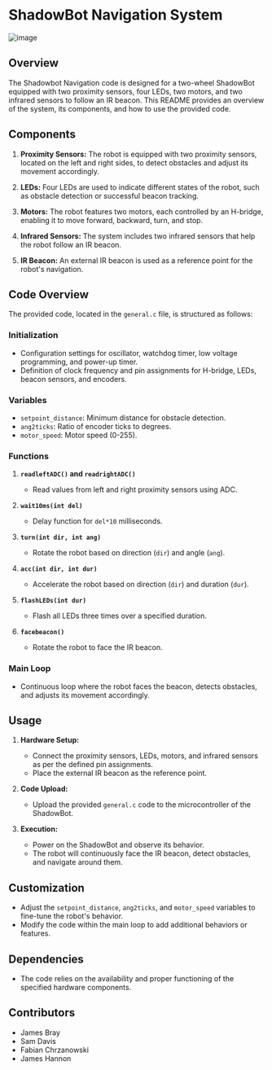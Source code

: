 # ShadowBot Navigation System
![image](https://github.com/James-Bray19/Shadow-Bot/assets/47334864/9623b240-3c67-4408-a0d1-930be017ca8c)

## Overview
The Shadowbot Navigation code is designed for a two-wheel ShadowBot equipped with two proximity sensors, four LEDs, two motors, and two infrared sensors to follow an IR beacon. This README provides an overview of the system, its components, and how to use the provided code.

## Components
1. **Proximity Sensors:** The robot is equipped with two proximity sensors, located on the left and right sides, to detect obstacles and adjust its movement accordingly.

2. **LEDs:** Four LEDs are used to indicate different states of the robot, such as obstacle detection or successful beacon tracking.

3. **Motors:** The robot features two motors, each controlled by an H-bridge, enabling it to move forward, backward, turn, and stop.

4. **Infrared Sensors:** The system includes two infrared sensors that help the robot follow an IR beacon.

5. **IR Beacon:** An external IR beacon is used as a reference point for the robot's navigation.

## Code Overview
The provided code, located in the `general.c` file, is structured as follows:

### Initialization
- Configuration settings for oscillator, watchdog timer, low voltage programming, and power-up timer.
- Definition of clock frequency and pin assignments for H-bridge, LEDs, beacon sensors, and encoders.

### Variables
- `setpoint_distance`: Minimum distance for obstacle detection.
- `ang2ticks`: Ratio of encoder ticks to degrees.
- `motor_speed`: Motor speed (0-255).

### Functions
1. **`readleftADC()` and `readrightADC()`**
   - Read values from left and right proximity sensors using ADC.

2. **`wait10ms(int del)`**
   - Delay function for `del*10` milliseconds.

3. **`turn(int dir, int ang)`**
   - Rotate the robot based on direction (`dir`) and angle (`ang`).

4. **`acc(int dir, int dur)`**
   - Accelerate the robot based on direction (`dir`) and duration (`dur`).

5. **`flashLEDs(int dur)`**
   - Flash all LEDs three times over a specified duration.

6. **`facebeacon()`**
   - Rotate the robot to face the IR beacon.

### Main Loop
- Continuous loop where the robot faces the beacon, detects obstacles, and adjusts its movement accordingly.

## Usage
1. **Hardware Setup:**
   - Connect the proximity sensors, LEDs, motors, and infrared sensors as per the defined pin assignments.
   - Place the external IR beacon as the reference point.

2. **Code Upload:**
   - Upload the provided `general.c` code to the microcontroller of the ShadowBot.

3. **Execution:**
   - Power on the ShadowBot and observe its behavior.
   - The robot will continuously face the IR beacon, detect obstacles, and navigate around them.

## Customization
- Adjust the `setpoint_distance`, `ang2ticks`, and `motor_speed` variables to fine-tune the robot's behavior.
- Modify the code within the main loop to add additional behaviors or features.

## Dependencies
- The code relies on the availability and proper functioning of the specified hardware components.

## Contributors
- James Bray
- Sam Davis
- Fabian Chrzanowski
- James Hannon
